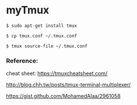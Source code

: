 # myTmux

`$ sudo apt-get install tmux`  

`$ cp tmux.conf ~/.tmux.conf`  

`$ tmux source-file ~/.tmux.conf`  

### Reference:

cheat sheet: https://tmuxcheatsheet.com/

http://blog.chh.tw/posts/tmux-terminal-multiplexer/

https://gist.github.com/MohamedAlaa/2961058

